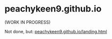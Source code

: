 # peachykeen9.github.io
(WORK IN PROGRESS)

Not done, but: [peachykeen9.github.io/landing.html](peachykeen9.github.io/landing.html)
